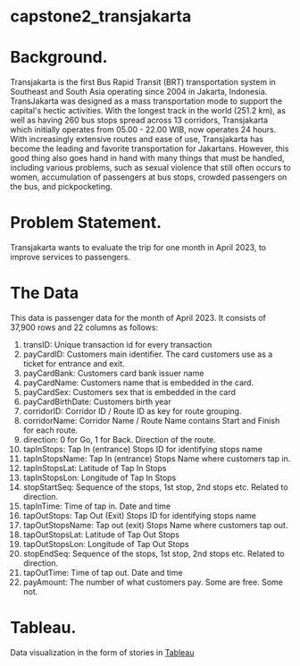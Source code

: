 # capstone2_transjakarta

# **Background.**

Transjakarta is the first Bus Rapid Transit (BRT) transportation system in Southeast and South Asia operating since 2004 in Jakarta, Indonesia. TransJakarta was designed as a mass transportation mode to support the capital's hectic activities. With the longest track in the world (251.2 km), as well as having 260 bus stops spread across 13 corridors, Transjakarta which initially operates from 05.00 -  22.00 WIB, now operates 24 hours. With increasingly extensive routes and ease of use, Transjakarta has become the leading and favorite transportation for Jakartans. However, this good thing also goes hand in hand with many things that must be handled, including various problems, such as sexual violence that still often occurs to women, accumulation of passengers at bus stops, crowded passengers on the bus, and pickpocketing.

# **Problem Statement.**

Transjakarta wants to evaluate the trip for one month in April 2023, to improve services to passengers.

# **The Data**

This data is passenger data for the month of April 2023. It consists of 37,900 rows and 22 columns as follows:

1.	transID: Unique transaction id for every transaction
2.	payCardID: Customers main identifier. The card customers use as a ticket for entrance and exit.
3.	payCardBank: Customers card bank issuer name
4.	payCardName: Customers name that is embedded in the card.
5.	payCardSex: Customers sex that is embedded in the card
6.	payCardBirthDate: Customers birth year
7.	corridorID: Corridor ID / Route ID as key for route grouping.
8.	corridorName: Corridor Name / Route Name contains Start and Finish for each route.
9.	direction: 0 for Go, 1 for Back. Direction of the route.
10.	tapInStops: Tap In (entrance) Stops ID for identifying stops name
11.	tapInStopsName: Tap In (entrance) Stops Name where customers tap in.
12.	tapInStopsLat: Latitude of Tap In Stops
13.	tapInStopsLon: Longitude of Tap In Stops
14.	stopStartSeq: Sequence of the stops, 1st stop, 2nd stops etc. Related to direction.
15.	tapInTime: Time of tap in. Date and time
16.	tapOutStops: Tap Out (Exit) Stops ID for identifying stops name
17.	tapOutStopsName: Tap out (exit) Stops Name where customers tap out.
18.	tapOutStopsLat: Latitude of Tap Out Stops
19.	tapOutStopsLon: Longitude of Tap Out Stops
20.	stopEndSeq: Sequence of the stops, 1st stop, 2nd stops etc. Related to direction.
21.	tapOutTime: Time of tap out. Date and time
22.	payAmount: The number of what customers pay. Some are free. Some not.

# **Tableau.**

Data visualization in the form of stories in [Tableau](https://public.tableau.com/views/Transjakarta_/Story2?:language=en-US&publish=yes&:display_count=n&:origin=viz_share_link)
